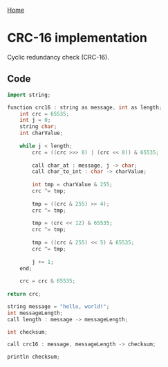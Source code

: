 [Home](https://github.com/puckowski/concert7)

# CRC-16 implementation

Cyclic redundancy check (CRC-16).

## Code

```cpp
import string;

function crc16 : string as message, int as length;
	int crc = 65535;
	int j = 0;
	string char;
	int charValue;
	
	while j < length;
		crc = ((crc >>> 8) | (crc << 8)) & 65535;
		
		call char_at : message, j -> char;
		call char_to_int : char -> charValue;
		
		int tmp = charValue & 255;
		crc ^= tmp;
		
		tmp = ((crc & 255) >> 4);
		crc ^= tmp;
		
		tmp = (crc << 12) & 65535;
		crc ^= tmp;
		
		tmp = ((crc & 255) << 5) & 65535;
		crc ^= tmp;
	
		j += 1;
	end;
	
	crc = crc & 65535;
	
return crc;

string message = "hello, world!";
int messageLength;
call length : message -> messageLength;

int checksum;

call crc16 : message, messageLength -> checksum;

println checksum;
```
